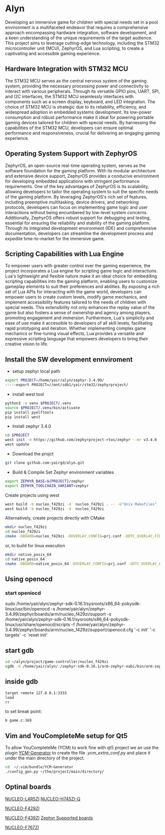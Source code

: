# Alyn

Developing an immersive game for children with special needs set in a pool environment is a multifaceted endeavor that requires a comprehensive approach encompassing hardware integration, software development, and a keen understanding of the unique requirements of the target audience. This project aims to leverage cutting-edge technology, including the STM32 microcontroller unit (MCU), ZephyrOS, and Lua scripting, to create a captivating and accessible gaming experience.

## Hardware Integration with STM32 MCU
The STM32 MCU serves as the central nervous system of the gaming system, providing the necessary processing power and connectivity to interact with various peripherals. Through its versatile GPIO pins, UART, SPI, and I2C interfaces, the STM32 MCU seamlessly interfaces with components such as a screen display, keyboard, and LED integration.
The choice of STM32 MCU is strategic due to its reliability, efficiency, and widespread adoption in embedded systems development. Its low-power consumption and robust performance make it ideal for powering portable gaming devices tailored for children with special needs. By harnessing the capabilities of the STM32 MCU, developers can ensure optimal performance and responsiveness, crucial for delivering an engaging gaming experience.

## Operating System Support with ZephyrOS
ZephyrOS, an open-source real-time operating system, serves as the software foundation for the gaming platform. With its modular architecture and extensive device support, ZephyrOS provides a conducive environment for developing embedded applications with stringent performance requirements.
One of the key advantages of ZephyrOS is its scalability, allowing developers to tailor the operating system to suit the specific needs of the gaming platform. By leveraging ZephyrOS's rich set of features, including preemptive multitasking, device drivers, and networking protocols, developers can focus on implementing game logic and user interactions without being encumbered by low-level system concerns.
Additionally, ZephyrOS offers robust support for debugging and testing, essential for ensuring the reliability and stability of the gaming platform. Through its integrated development environment (IDE) and comprehensive documentation, developers can streamline the development process and expedite time-to-market for the immersive game.

## Scripting Capabilities with Lua Engine
To empower users with greater control over the gaming experience, the project incorporates a Lua engine for scripting game logic and interactions. Lua's lightweight and flexible nature make it an ideal choice for embedding scripting capabilities into the gaming platform, enabling users to customize gameplay elements to suit their preferences and abilities.
By exposing a rich set of Lua APIs for interacting with the game world, developers can empower users to create custom levels, modify game mechanics, and implement accessibility features tailored to the needs of children with special needs. This extensibility not only enhances the replay value of the game but also fosters a sense of ownership and agency among players, promoting engagement and immersion.
Furthermore, Lua's simplicity and ease of use make it accessible to developers of all skill levels, facilitating rapid prototyping and iteration. Whether implementing complex game mechanics or fine-tuning visual effects, Lua provides a versatile and expressive scripting language that empowers developers to bring their creative vision to life.


## Install the SW development ennviroment
* setup zephyr local path
```bash
export PROJECT=/home/yair/alyn/zephyr-3.4.99/
-----export PROJECT=//mnt/sdb1/yair/stm32/zephyrproject/
```

* install west tool
```bash
python3 -m venv $PROJECT/.venv
source $PROJECT/.venv/bin/activate
pip install pyelftools
pip install west
```

* Install zephyr 3.4.0
```bash
cd $PROJECT
west init -m https://github.com/zephyrproject-rtos/zephyr --mr v3.4.0
west update
```

* Download the projct
```bash
git clone github.com:yairgd/alyn.git
```

* Build & Compile
Set Zephyr environment variables
```bash
export ZEPHYR_BASE=${PROJECT}/zephyr
export ZEPHYR_TOOLCHAIN_VARIANT=zephyr
```

Create projects using west
```bash
west build -b nucleo_f429zi -d  nucleo_f429zi . -- -G"Unix Makefiles"  # For CMake project
west build -b nucleo_f429zi -d  nucleo_f429zi                          # For Ninja project
```

Alternatively, create projects directly with CMake
```bash
mkdir nucleo_f429zi
cd nucleo_f429zi
cmake -DBOARD=nucleo_f429zi -DOVERLAY_CONFIG=prj.conf -DDTC_OVERLAY_FILE=./boards/nucleo_f429zi.overlay .. # Add '-GNinja' to the CMake command to force Ninja build
```
or, to build for linux execution
```bash
mkdir native_posix_64
cd native_posix_64
cmake -DBOARD=native_posix_64 -DOVERLAY_CONFIG=prj.conf -DDTC_OVERLAY_FILE=./boards/native_posix_64.overlay ..
```

## Using openocd
### start openiocd
sudo /home/yair/alyn/zephyr-sdk-0.16.1/sysroots/x86_64-pokysdk-linux/usr/bin/openocd -s /home/yair/alyn/zephyr-3.4.99/zephyr/boards/arm/nucleo_f429zi/support -s /home/yair/alyn/zephyr-sdk-0.16.1/sysroots/x86_64-pokysdk-linux/usr/share/openocd/scripts -f /home/yair/alyn/zephyr-3.4.99/zephyr/boards/arm/nucleo_f429zi/support/openocd.cfg '-c init' '-c targets' -c 'reset init' 

## start gdb
```bash
cd ~/alyn/project/game-controller/nucleo_f429zi
cgdb -d /home/yair/alyn/./zephyr-sdk-0.16.1/arm-zephyr-eabi/bin/arm-zephyr-eabi-gdb zephyr/zephyr.elf
```
## inside gdb
```bash
target remote 127.0.0.1:3333
load
rr
```
to set break point:
```bash
b game.c:169
```

## Vim and YouCompleteMe setup for Qt5 

To allow YouCompleteMe (YCM) to work fine with qt5 project we an use the plugin [YCM-Generator](https://github.com/rdnetto/YCM-Generator) to create the file *.ycm_extra_conf.py* and place it under the main directory of the project. 
```bash
cd  ~/.vim/bundle/YCM-Generator
./config_gen.py ~/the/project/main/directory/
```

## Optinal boards
[NUCLEO-L4R5ZI](https://www.digikey.co.il/he/products/detail/stmicroelectronics/NUCLEO-L4R5ZI/7807685)
[NUCLEO-H745ZI-Q](https://www.digikey.co.il/he/products/detail/stmicroelectronics/NUCLEO-H745ZI-Q/10498890?s=N4IgTCBcDaIHIFUDCAZAogeQLQAkDsALAKwBaAklgIogC6AvkA)

[NUCLEO-F429ZI](https://www.digikey.co.il/he/products/detail/stmicroelectronics/NUCLEO-F429ZI/5806777?s=N4IgTCBcDaIHIFUDCAZAogeQLQDEAsYAnAFoCSIAugL5A)

[NUCLEO-F439ZI](https://www.digikey.co.il/he/products/detail/stmicroelectronics/NUCLEO-F439ZI/9520178?s=N4IgTCBcDaIHIFUDCAZAogeQLQDEAsAzAJwBaAkiALoC%2BQA)
[Zephyr Supported boards](https://docs.zephyrproject.org/latest/boards/arm/nucleo_f429zi/doc/index.html)

[NUCLEO-F767ZI](https://www.digikey.co.il/he/products/detail/stmicroelectronics/NUCLEO-F767ZI/6004740?s=N4IgTCBcDaIHIFUDCAZAogeQLQDEDsAbHgFoCSIAugL5A)
